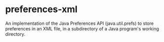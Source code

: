 preferences-xml
===============

An implementation of the Java Preferences API (java.util.prefs) to store preferences in an XML file, in a subdirectory of a Java program's working directory.